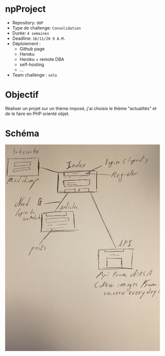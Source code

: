 # npProject

- Repository: `OOP`
- Type de challenge:  `Consolidation`
- Durée: `4 semaines`
- Deadline: `16/11/20 9 A.M.`
- Déploiement :
	- Github page
	- Heroku
	- Heroku + remote DBA
	- self-hosting
	- ...
- Team challenge :  `solo`

# Objectif

Réaliser un projet sur un thème imposé, j'ai choisis le thème "actualités" et de le faire en PHP orienté objet.

# Schéma

![img](readme-img/schema.jpg)


